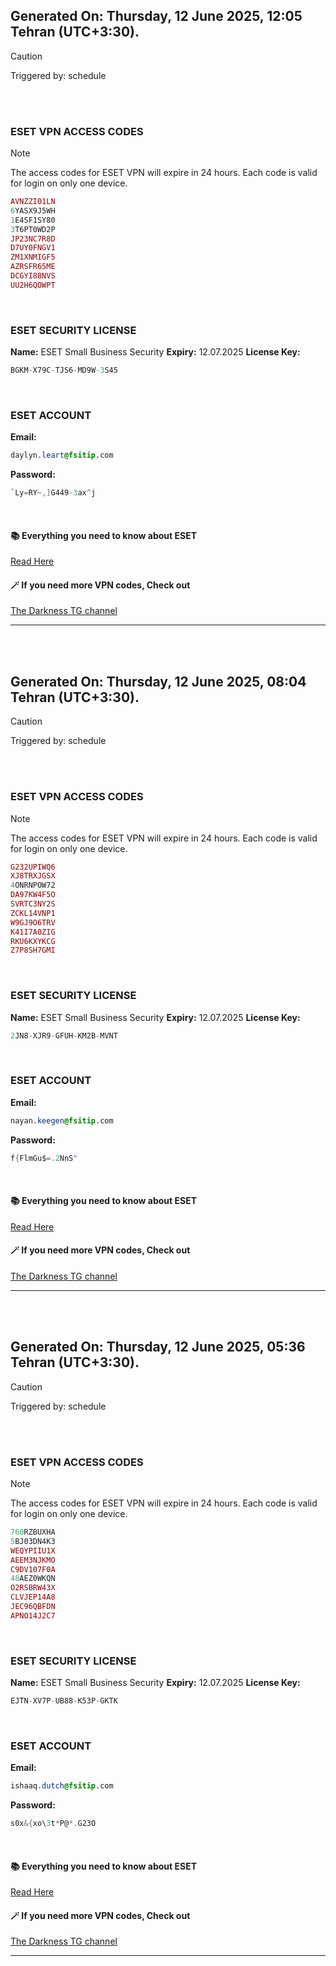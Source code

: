 ## Generated On: Thursday, 12 June 2025, 12:05 Tehran (UTC+3:30).

> [!CAUTION]
> Triggered by: schedule

<br><br>

### ESET VPN ACCESS CODES

> [!NOTE]
> The access codes for ESET VPN will expire in 24 hours.
> Each code is valid for login on only one device.

```ruby
AVNZZI01LN
6YASX9J5WH
1E4SF1SY80
3T6PT0WD2P
JP23NC7R8D
D7UY0FNGV1
ZM1XNMIGF5
AZRSFR65ME
DCGYI88NVS
UU2H6QOWPT
```

<br>

### ESET SECURITY LICENSE

**Name:** ESET Small Business Security
**Expiry:** 12.07.2025
**License Key:**

```POV-Ray SDL
BGKM-X79C-TJS6-MD9W-3S45
```

<br>

### ESET ACCOUNT

**Email:**

```CSS
daylyn.leart@fsitip.com
```

**Password:**

```POV-Ray SDL
`Ly=RY~,]G449-3ax^j
```

<br>

#### 📚 Everything you need to know about ESET

[Read Here](https://t.me/F_NiREvil/2113)

#### 🪄 If you need more VPN codes, Check out

[The Darkness TG channel](https://t.me/Eset_key_trial)

---

<br><br>

## Generated On: Thursday, 12 June 2025, 08:04 Tehran (UTC+3:30).

> [!CAUTION]
> Triggered by: schedule

<br><br>

### ESET VPN ACCESS CODES

> [!NOTE]
> The access codes for ESET VPN will expire in 24 hours.
> Each code is valid for login on only one device.

```ruby
G232UPIWQ6
XJ8TRXJGSX
4ONRNPOW72
DA97KW4F5O
SVRTC3NY2S
ZCKL14VNP1
W9GJ9O6TRV
K41I7A0ZIG
RKU6KXYKCG
Z7P8SH7GMI
```

<br>

### ESET SECURITY LICENSE

**Name:** ESET Small Business Security
**Expiry:** 12.07.2025
**License Key:**

```POV-Ray SDL
2JN8-XJR9-GFUH-KM2B-MVNT
```

<br>

### ESET ACCOUNT

**Email:**

```CSS
nayan.keegen@fsitip.com
```

**Password:**

```POV-Ray SDL
f{FlmGu$=.2NnS"
```

<br>

#### 📚 Everything you need to know about ESET

[Read Here](https://t.me/F_NiREvil/2113)

#### 🪄 If you need more VPN codes, Check out

[The Darkness TG channel](https://t.me/Eset_key_trial)

---

<br><br>

## Generated On: Thursday, 12 June 2025, 05:36 Tehran (UTC+3:30).

> [!CAUTION]
> Triggered by: schedule

<br><br>

### ESET VPN ACCESS CODES

> [!NOTE]
> The access codes for ESET VPN will expire in 24 hours.
> Each code is valid for login on only one device.

```ruby
760RZBUXHA
5BJ03DN4K3
WEQYPIIU1X
AEEM3NJKMO
C9DV107F0A
48AEZ0WKQN
O2RSBRW43X
CLVJEP14A8
JEC96QBFDN
APNO14J2C7
```

<br>

### ESET SECURITY LICENSE

**Name:** ESET Small Business Security
**Expiry:** 12.07.2025
**License Key:**

```POV-Ray SDL
EJTN-XV7P-UB88-K53P-GKTK
```

<br>

### ESET ACCOUNT

**Email:**

```CSS
ishaaq.dutch@fsitip.com
```

**Password:**

```POV-Ray SDL
s0x&{xo\3t*P@*.G23O
```

<br>

#### 📚 Everything you need to know about ESET

[Read Here](https://t.me/F_NiREvil/2113)

#### 🪄 If you need more VPN codes, Check out

[The Darkness TG channel](https://t.me/Eset_key_trial)

---

<br><br>


